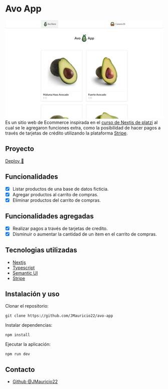 # Avo App
![Avo App Demo](./public/demo.png)
Es un sitio web de Ecommerce inspirada en el [curso de Nextjs de platzi](https://platzi.com/clases/next/) al cual se le agregaron funciones extra, como la posibilidad de hacer pagos a través de tarjetas de crédito utilizando la plataforma [Stripe](https://stripe.com/).

## Proyecto
[Deploy 🚀]()

## Funcionalidades

- [x] Listar productos de una base de datos ficticia.
- [x] Agregar productos al carrito de compras.
- [x] Eliminar productos del carrito de compras.

## Funcionalidades agregadas
- [x] Realizar pagos a través de tarjetas de credito.
- [x] Disminuir o aumentar la cantidad de un item en el carrito de compras.

## Tecnologias utilizadas
- [Nextjs](https://nextjs.org/)
- [Typescript](https://www.typescriptlang.org/)
- [Semantic UI ](https://react.semantic-ui.com/)
- [Stripe](https://stripe.com/)

## Instalación y uso

Clonar el repositorio:
```
git clone https://github.com/JMauricio22/avo-app
```

Instalar dependencias:
```
npm install
```
Ejecutar la aplicación:
```
npm run dev
```

## Contacto
- [Github @JMauricio22](https://github.com/JMauricio22)